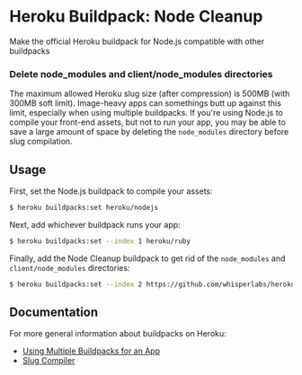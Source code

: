 # Heroku Buildpack: Node Cleanup

Make the official Heroku buildpack for Node.js compatible with other buildpacks

### Delete node_modules and client/node_modules directories

The maximum allowed Heroku slug size (after compression) is 500MB (with 300MB soft limit). Image-heavy apps can somethings butt up against this limit, especially when using multiple buildpacks. If you're using Node.js to compile your front-end assets, but not to run your app, you may be able to save a large amount of space by deleting the `node_modules` directory before slug compilation.

## Usage

First, set the Node.js buildpack to compile your assets:

```bash
$ heroku buildpacks:set heroku/nodejs
```

Next, add whichever buildpack runs your app:

```bash
$ heroku buildpacks:set --index 1 heroku/ruby
```

Finally, add the Node Cleanup buildpack to get rid of the `node_modules` and `client/node_modules` directories:

```bash
$ heroku buildpacks:set --index 2 https://github.com/whisperlabs/heroku-buildpack-node-cleanup
```

## Documentation

For more general information about buildpacks on Heroku:

- [Using Multiple Buildpacks for an App](https://devcenter.heroku.com/articles/using-multiple-buildpacks-for-an-app)
- [Slug Compiler](https://devcenter.heroku.com/articles/slug-compiler)
